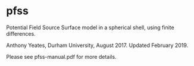 # pfss
Potential Field Source Surface model in a spherical shell, using finite differences.

Anthony Yeates, Durham University, August 2017. Updated February 2019.

Please see pfss-manual.pdf for more details.
